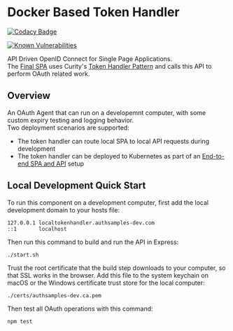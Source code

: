 # Docker Based Token Handler

[![Codacy Badge](https://app.codacy.com/project/badge/Grade/bc52d166f1624ef9a2c0cfbf283deb23)](https://www.codacy.com/gh/gary-archer/oauth.tokenhandler.docker/dashboard?utm_source=github.com&amp;utm_medium=referral&amp;utm_content=gary-archer/oauth.tokenhandler.docker&amp;utm_campaign=Badge_Grade)

[![Known Vulnerabilities](https://snyk.io/test/github/gary-archer/oauth.tokenhandler.docker/badge.svg?targetFile=package.json)](https://snyk.io/test/github/gary-archer/oauth.tokenhandler.docker?targetFile=package.json)

API Driven OpenID Connect for Single Page Applications.\
The [Final SPA](https://github.com/gary-archer/oauth.websample.final) uses Curity's [Token Handler Pattern](https://github.com/curityio/spa-using-token-handler) and calls this API to perform OAuth related work.

## Overview

An OAuth Agent that can run on a developemnt computer, with some custom expiry testing and logging behavior.\
Two deployment scenarios are supported:

- The token handler can route local SPA to local API requests during development
- The token handler can be deployed to Kubernetes as part of an [End-to-end SPA and API](https://github.com/gary-archer/oauth.cloudnative.deployment) setup

## Local Development Quick Start

To run this component on a development computer, first add the local development domain to your hosts file:

```text
127.0.0.1 localtokenhandler.authsamples-dev.com
::1       localhost
````

Then run this command to build and run the API in Express:

```bash
./start.sh
```

Trust the root certificate that the build step downloads to your computer, so that SSL works in the browser.
Add this file to the system keychain on macOS or the Windows certificate trust store for the local computer:

```text
./certs/authsamples-dev.ca.pem
```

Then test all OAuth operations with this command:

```bash
npm test
```
